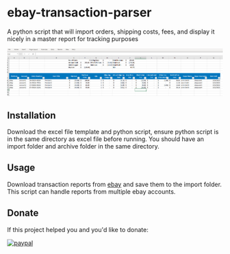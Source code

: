 # ebay-transaction-parser
A python script that will import orders, shipping costs, fees, and display it nicely in a master report for tracking purposes

![alt text](https://github.com/osirisad/ebay-transaction-parser/blob/master/sample.png?raw=true)

## Installation

Download the excel file template and python script, ensure python script is in the same directory as excel file before running. You should have an import folder and archive folder in the same directory.

## Usage

Download transaction reports from [ebay](https://www.ebay.com/sh/fin/report) and save them to the import folder.  This script can handle reports from multiple ebay accounts.

## Donate

If this project helped you and you'd like to donate:

[![paypal](https://www.paypalobjects.com/en_US/i/btn/btn_donateCC_LG.gif)](https://www.paypal.com/donate/?hosted_button_id=SX6XF7L3H8GS4)
